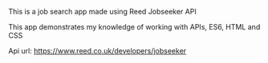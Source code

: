 This is a job search app made using Reed Jobseeker API 

This app demonstrates my knowledge of working with APIs, ES6, HTML and CSS

Api url: https://www.reed.co.uk/developers/jobseeker